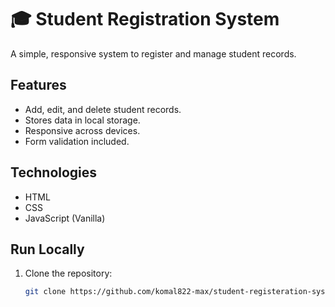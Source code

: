# 🎓 Student Registration System

A simple, responsive system to register and manage student records.

## Features

- Add, edit, and delete student records.
- Stores data in local storage.
- Responsive across devices.
- Form validation included.

## Technologies

- HTML
- CSS
- JavaScript (Vanilla)

## Run Locally

1. Clone the repository:
   ```bash
   git clone https://github.com/komal822-max/student-registeration-system/blob/main/README.md

